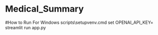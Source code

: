 # Medical_Summary
#How to Run For Windows
scripts\setupvenv.cmd
set OPENAI_API_KEY=<Your API Key>
streamlit run app.py